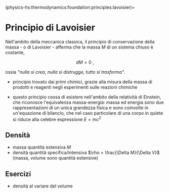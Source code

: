 (physics-hs:thermodynamics:foundation:principles:lavoisier)=
# Principio di Lavoisier

Nell'ambito della meccanica classica, il principio di conservazione della massa - o di Lavoisier - afferma che la massa $M$ di un sistema chiuso è costante,

$$d M = 0 \ ,$$

ossia *"nulla si crea, nulla si distrugge, tutto si trasforma"*.

- principio trovato dai primi chimici, grazie alla misura della massa di prodotti e reagenti negli esperimenti sulle reazioni chimiche

- questo principio cessa di esistere nell'ambito della relatività di Einstein, che riconosce l'equivalenza massa-energia: massa ed energia sono due rappresentazioni di un unica grandezza fisica e sono coinvolte in un'equazione di bilancio, che nel caso particolare di una corpo in quiete si riduce alla celebre espressione $E = m c^2$

## Densità
- massa quantità estensiva $M$
- densità quantità specifica/intensiva $\rho = \frac{\Delta M}{\Delta V}$ (massa, volume sono quantità estensive)

## Esercizi
- densità al variare del volume
